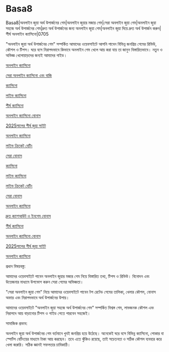 # Basa8

Basa8|অনলাইন জুয়া অর্থ উপার্জনের গেম|অনলাইন জুয়ার মজার গেম|সেরা অনলাইন জুয়া গেম|অনলাইন জুয়া সহজে অর্থ উপার্জনের গেম|দ্রুত অর্থ উপার্জনের জন্য অনলাইন জুয়া গেম|অনলাইন জুয়া দিয়ে দ্রুত অর্থ উপার্জন করুন|শীর্ষ অনলাইন ক্যাসিনো|0705

"অনলাইন জুয়া অর্থ উপার্জনের গেম" সম্পর্কিত আমাদের ওয়েবসাইটে আপনি পাবেন বিভিন্ন জনপ্রিয় গেমের রিভিউ, কৌশল ও টিপস। ঘরে বসে নিরাপদভাবে কিভাবে অনলাইন গেম খেলে আয় করা যায় তা জানুন বিস্তারিতভাবে। নতুন ও অভিজ্ঞ খেলোয়াড়দের জন্যই আমাদের গাইড।

<a href="https://basa8hub.com/">অনলাইন ক্যাসিনো</a>

<a href="https://basa8hub.net/">সেরা অনলাইন ক্যাসিনো এবং বাজি</a>

<a href="https://basa8live.com/">ক্যাসিনো</a>

<a href="https://basa8live.net/">লাইভ ক্যাসিনো</a>

<a href="https://basa8wap.net/">শীর্ষ ক্যাসিনো</a>

<a href="https://basa8wap.com/">অনলাইন ক্যাসিনো বোনাস</a>

<a href="https://basa8now.com/">2025সালের শীর্ষ জুয়া সাইট</a>

<a href="https://basa8now.net/">অনলাইন ক্যাসিনো </a>

<a href="https://basa8uk.com/">লাইভ ক্রিকেট বেটিং</a>

<a href="https://basa8uk.net/">সেরা বোনাস</a>

<a href="https://basa8live.com/">ক্যাসিনো</a>

<a href="https://basa8live.net/">লাইভ ক্যাসিনো</a>

<a href="https://basa8uk.com/">লাইভ ক্রিকেট বেটিং</a>

<a href="https://basa8uk.net/">সেরা বোনাস</a>

<a href="https://basa8sx.com/">অনলাইন ক্যাসিনো</a>

<a href="https://basa8sx.net/">দ্রুত ক্যাশআউট ও ইনগেম বোনাস</a>

<a href="https://basa8wap.net/">শীর্ষ ক্যাসিনো</a>

<a href="https://basa8wap.com/">অনলাইন ক্যাসিনো বোনাস</a>

<a href="https://basa8now.com/">2025সালের শীর্ষ জুয়া সাইট</a>

<a href="https://basa8now.net/">অনলাইন ক্যাসিনো </a>

প্রধান বিষয়বস্তু:

আমাদের ওয়েবসাইটে পাবেন অনলাইন জুয়ার মজার গেম নিয়ে বিস্তারিত তথ্য, টিপস ও রিভিউ। বিনোদন এবং উত্তেজনার মাধ্যমে উপভোগ করুন সেরা গেমের অভিজ্ঞতা।

"সেরা অনলাইন জুয়া গেম" নিয়ে আমাদের ওয়েবসাইটে পাবেন টপ রেটেড গেমের তালিকা, খেলার কৌশল, বোনাস অফার এবং নিরাপদভাবে অর্থ উপার্জনের উপায়।

আমাদের ওয়েবসাইটে "অনলাইন জুয়া সহজে অর্থ উপার্জনের গেম" সম্পর্কিত বিশ্বস্ত গেম, লাভজনক কৌশল এবং নিরাপদে আয় বাড়ানোর টিপস ও গাইড পেতে পারবেন সহজেই।

সামাজিক প্রভাব:

অনলাইন জুয়া অর্থ উপার্জনের গেম বর্তমানে খুবই জনপ্রিয় হয়ে উঠেছে। অনেকেই ঘরে বসে বিভিন্ন ক্যাসিনো, পোকার বা স্পোর্টস বেটিংয়ের মাধ্যমে টাকা আয় করছেন। তবে এতে ঝুঁকিও রয়েছে, তাই সচেতনতা ও সঠিক কৌশল ব্যবহার করে খেলা জরুরি। সঠিক জ্ঞানই সফলতার চাবিকাঠি।
